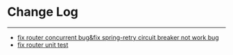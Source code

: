 # Change Log
---

- [fix router concurrent bug&fix spring-retry circuit breaker not work bug](https://github.com/Tencent/spring-cloud-tencent/pull/679)
- [fix router unit test](https://github.com/Tencent/spring-cloud-tencent/pull/684)
